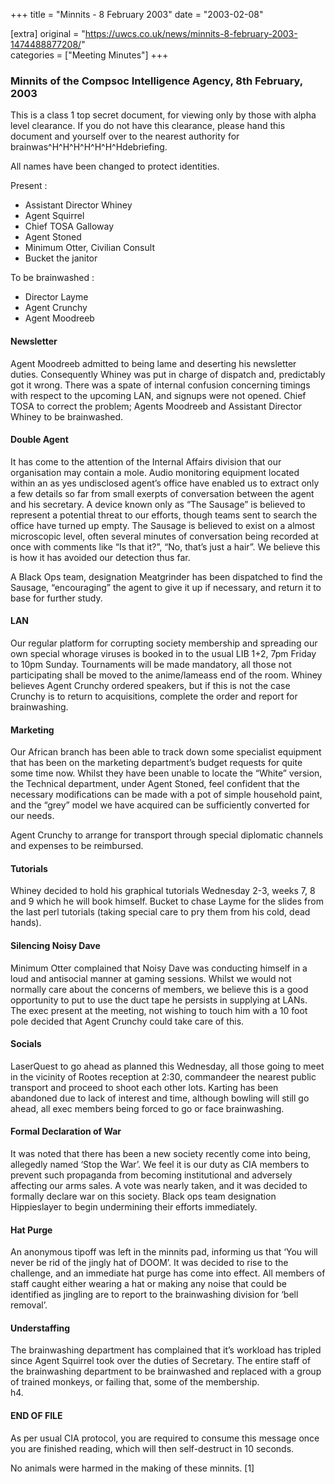 +++
title = "Minnits - 8 February 2003"
date = "2003-02-08"

[extra]
original = "https://uwcs.co.uk/news/minnits-8-february-2003-1474488877208/"    
categories = ["Meeting Minutes"]
+++

### Minnits of the Compsoc Intelligence Agency, 8th February, 2003

This is a class 1 top secret document, for viewing only by those with alpha level clearance. If you do not have this clearance, please hand this document and yourself over to the nearest authority for brainwas^H^H^H^H^H^H^Hdebriefing.

All names have been changed to protect identities.

Present :

  - Assistant Director Whiney
  - Agent Squirrel
  - Chief TOSA Galloway
  - Agent Stoned
  - Minimum Otter, Civilian Consult
  - Bucket the janitor

To be brainwashed :

  - Director Layme
  - Agent Crunchy
  - Agent Moodreeb

#### Newsletter

Agent Moodreeb admitted to being lame and deserting his newsletter duties. Consequently Whiney was put in charge of dispatch and, predictably got it wrong. There was a spate of internal confusion concerning timings with respect to the upcoming LAN, and signups were not opened. Chief TOSA to correct the problem; Agents Moodreeb and Assistant Director Whiney to be brainwashed.

#### Double Agent

It has come to the attention of the Internal Affairs division that our organisation may contain a mole. Audio monitoring equipment located within an as yes undisclosed agent’s office have enabled us to extract only a few details so far from small exerpts of conversation between the agent and his secretary. A device known only as “The Sausage” is believed to represent a potential threat to our efforts, though teams sent to search the office have turned up empty. The Sausage is believed to exist on a almost microscopic level, often several minutes of conversation being recorded at once with comments like “Is that it?”, “No, that’s just a hair”. We believe this is how it has avoided our detection thus far.

A Black Ops team, designation Meatgrinder has been dispatched to find the Sausage, “encouraging” the agent to give it up if necessary, and return it to base for further study.

#### LAN

Our regular platform for corrupting society membership and spreading our own special whorage viruses is booked in to the usual LIB 1+2, 7pm Friday to 10pm Sunday. Tournaments will be made mandatory, all those not participating shall be moved to the anime/lameass end of the room. Whiney believes Agent Crunchy ordered speakers, but if this is not the case Crunchy is to return to acquisitions, complete the order and report for brainwashing.

#### Marketing

Our African branch has been able to track down some specialist equipment that has been on the marketing department’s budget requests for quite some time now. Whilst they have been unable to locate the “White” version, the Technical department, under Agent Stoned, feel confident that the necessary modifications can be made with a pot of simple household paint, and the “grey” model we have acquired can be sufficiently converted for our needs.

Agent Crunchy to arrange for transport through special diplomatic channels and expenses to be reimbursed.

#### Tutorials

Whiney decided to hold his graphical tutorials Wednesday 2-3, weeks 7, 8 and 9 which he will book himself. Bucket to chase Layme for the slides from the last perl tutorials (taking special care to pry them from his cold, dead hands).

#### Silencing Noisy Dave

Minimum Otter complained that Noisy Dave was conducting himself in a loud and antisocial manner at gaming sessions. Whilst we would not normally care about the concerns of members, we believe this is a good opportunity to put to use the duct tape he persists in supplying at LANs. The exec present at the meeting, not wishing to touch him with a 10 foot pole decided that Agent Crunchy could take care of this.

#### Socials

LaserQuest to go ahead as planned this Wednesday, all those going to meet in the vicinity of Rootes reception at 2:30, commandeer the nearest public transport and proceed to shoot each other lots. Karting has been abandoned due to lack of interest and time, although bowling will still go ahead, all exec members being forced to go or face brainwashing.

#### Formal Declaration of War

It was noted that there has been a new society recently come into being, allegedly named ‘Stop the War’. We feel it is our duty as CIA members to prevent such propaganda from becoming institutional and adversely affecting our arms sales. A vote was nearly taken, and it was decided to formally declare war on this society. Black ops team designation Hippieslayer to begin undermining their efforts immediately.

#### Hat Purge

An anonymous tipoff was left in the minnits pad, informing us that ‘You will never be rid of the jingly hat of DOOM’. It was decided to rise to the challenge, and an immediate hat purge has come into effect. All members of staff caught either wearing a hat or making any noise that could be identified as jingling are to report to the brainwashing division for ‘bell removal’.

#### Understaffing

The brainwashing department has complained that it’s workload has tripled since Agent Squirrel took over the duties of Secretary. The entire staff of the brainwashing department to be brainwashed and replaced with a group of trained monkeys, or failing that, some of the membership.  
h4.

#### END OF FILE

As per usual CIA protocol, you are required to consume this message once you are finished reading, which will then self-destruct in 10 seconds.

No animals were harmed in the making of these minnits. \[1\]

